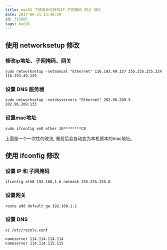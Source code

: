 ```yaml
---
title: macOS 下使用命令修改IP 子网掩码 网关 DNS
date: 2017-06-21 13:48:29
id: 315003
tags: macOS
---
```



## 使用 networksetup 修改

### 修改ip地址、子网掩码、网关

```
sudo networksetup -setmanual "Ethernet" 116.193.49.157 255.255.255.224 116.193.49.129 
```

### 设置 DNS 服务器

```
sudo networksetup -setdnsservers "Ethernet" 202.96.209.5 202.96.209.133
```

### 设置mac地址

```
sudo ifconfig en0 ether 10********C8 
```

上面是一个一次性的改法, 重启后会自动变为本机原本的mac地址。

## 使用 ifconfig 修改

### 设置 IP 和 子网掩码

```
ifconfig eth0 192.168.1.6 netmask 255.255.255.0 
```

### 设置网关

```
route add default gw 192.168.1.1
```

### 设置 DNS

```
vi /etc/resolv.conf

nameserver 114.114.114.114
nameserver 114.114.115.115
```

